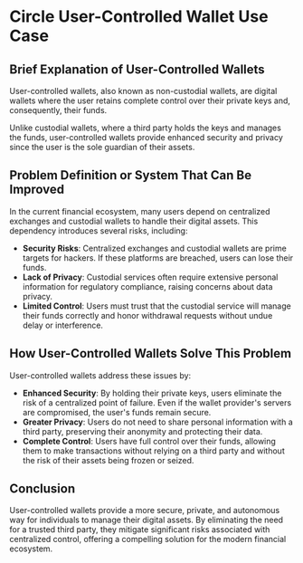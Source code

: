 # Circle User-Controlled Wallet Use Case

## Brief Explanation of User-Controlled Wallets

User-controlled wallets, also known as non-custodial wallets, are digital wallets where the user retains complete control over their private keys and, consequently, their funds.

Unlike custodial wallets, where a third party holds the keys and manages the funds, user-controlled wallets provide enhanced security and privacy since the user is the sole guardian of their assets.

## Problem Definition or System That Can Be Improved

In the current financial ecosystem, many users depend on centralized exchanges and custodial wallets to handle their digital assets. This dependency introduces several risks, including:

- **Security Risks**: Centralized exchanges and custodial wallets are prime targets for hackers. If these platforms are breached, users can lose their funds.
- **Lack of Privacy**: Custodial services often require extensive personal information for regulatory compliance, raising concerns about data privacy.
- **Limited Control**: Users must trust that the custodial service will manage their funds correctly and honor withdrawal requests without undue delay or interference.

## How User-Controlled Wallets Solve This Problem

User-controlled wallets address these issues by:

- **Enhanced Security**: By holding their private keys, users eliminate the risk of a centralized point of failure. Even if the wallet provider's servers are compromised, the user's funds remain secure.
- **Greater Privacy**: Users do not need to share personal information with a third party, preserving their anonymity and protecting their data.
- **Complete Control**: Users have full control over their funds, allowing them to make transactions without relying on a third party and without the risk of their assets being frozen or seized.

## Conclusion

User-controlled wallets provide a more secure, private, and autonomous way for individuals to manage their digital assets. By eliminating the need for a trusted third party, they mitigate significant risks associated with centralized control, offering a compelling solution for the modern financial ecosystem.
